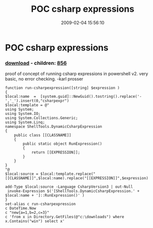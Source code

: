 ﻿---
pid:            853
poster:         karl prosser
title:          POC csharp expressions
date:           2009-02-04 15:56:10
format:         posh
parent:         0
parent:         0
children:       856
---

# POC csharp expressions

### [download](853.ps1) - children: [856](856.md)

proof of concept of running csharp expressions in powershell v2. very basic, no error checking. 
-karl prosser

```posh
function run-csharpexpression([string] $expression )
{
$local:name  =  [system.guid]::NewGuid().tostring().replace('-','_').insert(0,"csharpexpr")
$local:template = @"
using System;
using System.IO;
using System.Collections.Generic;
using System.Linq;
namespace ShellTools.DynamicCsharpExpression
{
    public class [[CLASSNAME]]
    {
        public static object RunExpression()
        {
            return [[EXPRESSION]];
        }
    }
}
"@
$local:source = $local:template.replace("[[CLASSNAME]]",$local:name).replace("[[EXPRESSION]]",$expression)

add-Type $local:source -Language CsharpVersion3 | out-Null
 invoke-Expression $('[ShellTools.DynamicCsharpExpression.' + $local:name + ']::RunExpression()' )
}
set-alias c run-csharpexpression 
c DateTime.Now
c "new{a=1,b=2,c=3}"
c 'from x in Directory.GetFiles(@"c:\downloads") where x.Contains("win") select x'

```
